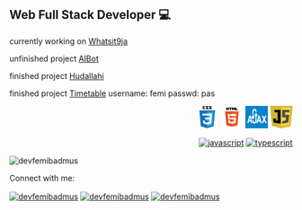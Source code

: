 <h2 align="left">Web Full Stack Developer 💻 </h2>

currently working on [Whatsit9ja](https://whatsit9ja.herokuapp.com)

unfinished project [AIBot](https://devfemibadmus.herokuapp.com)

finished project [Hudallahi](https://hudallahi.herokuapp.com)

finished project [Timetable](https://my-time-tables.herokuapp.com)
username: femi
passwd: pas

<p align="right"><img src="https://raw.githubusercontent.com/devicons/devicon/master/icons/css3/css3-original-wordmark.svg" alt="css3" width="40" height="40"/>
<img src="html5-logo.jpg" alt="html5" width="40" height="40"/>
<img src="ajax.png" alt="jQuery/Js" width="40" height="40"/>
<img src="js.jpg" alt="jQuery/Js" width="40" height="40"/>
</p>

<p align="right"><a href="https://www.python.org" target="_blank"><img src="https://www.python.org/static/img/python-logo.png" alt="javascript" width="150" height="40"/></a>
<a href="https://www.djangoproject.com/" target="_blank"><img src="https://static.djangoproject.com/img/icon-touch.e4872c4da341.png" alt="typescript" width="40" height="40"/></a>
</p>


<p><img align="center" src="https://github-readme-stats.vercel.app/api?username=devfemibadmus&show_icons=true&theme=dark&locale=en" alt="devfemibadmus" /></p>

<p align="left">Connect with me:</p>
<p align="left">
<a href="https://dev.to/devfemibadmus" target="blank"><img align="center" src="https://cdn.jsdelivr.net/npm/simple-icons@3.0.1/icons/dev-dot-to.svg" alt="devfemibadmus" height="30" width="40" /></a>
<a href="https://twitter.com/devfemibadmus" target="blank"><img align="center" src="https://abs.twimg.com/favicons/twitter.2.ico" alt="devfemibadmus" height="30" width="40" /></a>
<a href="https://instagram.com/devfemibadmus" target="blank"><img align="center" src="https://cdn.jsdelivr.net/npm/simple-icons@3.0.1/icons/instagram.svg" alt="devfemibadmus" height="30" width="40" /></a>
</p>
